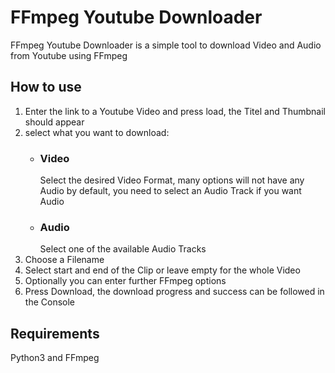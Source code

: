 # FFmpeg Youtube Downloader

FFmpeg Youtube Downloader is a simple tool to download Video and Audio from Youtube using FFmpeg

## How to use

1. Enter the link to a Youtube Video and press load, the Titel and Thumbnail should appear
2. select what you want to download:
    - ### Video
        Select the desired Video Format,
        many options will not have any Audio by default, you need to select an Audio Track if you want Audio
    - ### Audio
        Select one of the available Audio Tracks
3. Choose a Filename
4. Select start and end of the Clip or leave empty for the whole Video
5. Optionally you can enter further FFmpeg options
6. Press Download, the download progress and success can be followed in the Console

## Requirements

Python3 and FFmpeg
